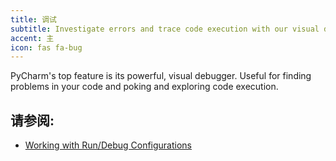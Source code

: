 ```yaml
---
title: 调试
subtitle: Investigate errors and trace code execution with our visual debugger.
accent: 主
icon: fas fa-bug
---
```


PyCharm's top feature is its powerful, visual debugger. Useful for finding problems in your code and poking and exploring code execution.

## 请参阅:
- [Working with Run/Debug Configurations](https://www.jetbrains.com/help/pycharm/run-debug-configuration.html)
